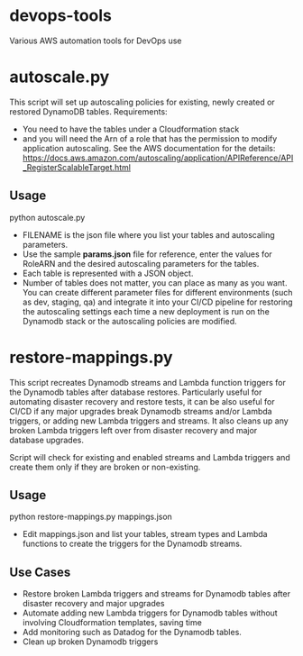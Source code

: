 # devops-tools
Various AWS automation tools for DevOps use

# autoscale.py

This script will set up autoscaling policies for existing, newly created or restored DynamoDB tables. 
Requirements:
* You need to have the tables under a Cloudformation stack 
* and you will need the Arn of a role that has the permission to modify application  autoscaling. See the AWS documentation for the details: https://docs.aws.amazon.com/autoscaling/application/APIReference/API_RegisterScalableTarget.html

## Usage 

python autoscale.py <FILENAME>

* FILENAME is the json file where you list your tables and autoscaling parameters.
* Use the sample **params.json** file for reference, enter the values for RoleARN and the desired autoscaling parameters for the tables. 
* Each table is represented with a JSON object.
* Number of tables does not matter, you can place as many as you want. You can create different parameter files for different environments (such as dev, staging, qa) and integrate it into your CI/CD pipeline for restoring the autoscaling settings each time a new deployment is run on the Dynamodb stack or the autoscaling policies are modified.


# restore-mappings.py

This script recreates Dynamodb streams and Lambda function triggers for the Dynamodb tables after database restores. Particularly useful for automating disaster recovery and restore tests, it can be also useful for CI/CD if any major upgrades break Dynamodb streams and/or Lambda triggers, or adding new Lambda triggers and streams. It also cleans up any broken Lambda triggers left over from disaster recovery and major database upgrades.

Script will check for existing and enabled streams and Lambda triggers and create them only if they are broken or non-existing.


## Usage 

python restore-mappings.py mappings.json

* Edit mappings.json and list your tables, stream types and Lambda functions to create the triggers for the Dynamodb streams.

## Use Cases

* Restore broken Lambda triggers and streams for Dynamodb tables after disaster recovery and major upgrades
* Automate adding new Lambda triggers for Dynamodb tables without involving Cloudformation templates, saving time
* Add monitoring such as Datadog for the Dynamodb tables.
* Clean up broken Dynamodb triggers 
